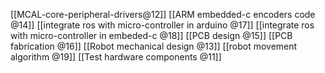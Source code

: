 [[MCAL-core-peripheral-drivers@12]]
[[ARM embedded-c encoders code @14]]
[[integrate ros with micro-controller in arduino @17]]
[[integrate ros with micro-controller in embeded-c @18]]
[[PCB design @15]]
[[PCB fabrication @16]]
[[Robot mechanical design @13]]
[[robot movement algorithm @19]]
[[Test hardware components @11]]
